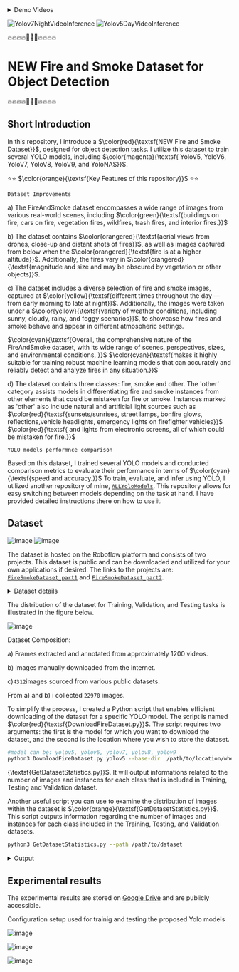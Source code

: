 <details>
  <summary>Demo Videos</summary>

https://github.com/CostiCatargiu/FireSmokeDetection_BestDataset/assets/70476115/1eb16936-a51d-4670-9938-d00686cfc406

https://github.com/CostiCatargiu/FireSmokeDetection_BestDataset/assets/70476115/ad516cfb-a181-413b-9a38-334d733e8d0d

</details>


![Yolov7NightVideoInference](https://github.com/CostiCatargiu/FireSmokeDetection_BestDataset/assets/70476115/5ada6deb-499a-45fa-85dc-131497da6ed1) ![Yolov5DayVideoInference](https://github.com/CostiCatargiu/FireSmokeDetection_BestDataset/assets/70476115/b3382b28-b251-498b-af8b-2b39b46878dc)



:fire::fire::fire::fire::dash::dash::dash::fire::fire::fire::fire:
# NEW Fire and Smoke Dataset for Object Detection
:fire::fire::fire::fire::dash::dash::dash::fire::fire::fire::fire:

## Short Introduction

In this repository, I introduce a  $\color{red}{\textsf{NEW Fire and Smoke Dataset}}$, designed for object detection tasks. I utilize this dataset to train several YOLO models, including   $\color{magenta}{\textsf{ YoloV5, YoloV6, YoloV7, YoloV8, YoloV9, and YoloNAS}}$.


⭐⭐ $\color{orange}{\textsf{Key Features of this repository}}$ ⭐⭐

`Dataset Improvements`

a) The FireAndSmoke dataset encompasses a wide range of images from various real-world scenes, including  $\color{green}{\textsf{buildings on fire, cars on fire, vegetation fires, wildfires, trash fires, and interior fires.}}$ 

b) The dataset contains  $\color{orangered}{\textsf{aerial views from drones, close-up and distant shots of fires}}$, as well as images captured from below when the $\color{orangered}{\textsf{fire is at a higher altitude}}$. Additionally, the fires vary in $\color{orangered}{\textsf{magnitude and size and may be obscured by vegetation or other objects}}$.

c) The dataset includes a diverse selection of fire and smoke images, captured at $\color{yellow}{\textsf{different times throughout the day — from early morning to late at night}}$. Additionally, the images were taken under a $\color{yellow}{\textsf{variety of weather conditions, including sunny, cloudy, rainy, and foggy scenarios}}$, to showcase how fires and smoke behave and appear in different atmospheric settings. 

$\color{cyan}{\textsf{Overall, the comprehensive nature of the FireAndSmoke dataset, with its wide range of scenes, perspectives, sizes, and environmental conditions, }}$ 
$\color{cyan}{\textsf{makes it highly suitable for training robust machine learning models that can accurately and reliably detect and analyze fires in any situation.}}$ 

d) The dataset contains three classes: fire, smoke and other. The 'other' category assists models in differentiating fire and smoke instances from other elements that could be mistaken for fire or smoke. Instances marked as 'other' also include natural and artificial light sources such as $\color{red}{\textsf{sunsets/sunrises, street lamps, bonfire glows, reflections,vehicle headlights, emergency lights on firefighter vehicles}}$ $\color{red}{\textsf{ and lights from electronic screens, all of which could be mistaken for fire.}}$ 

`YOLO models performnce comparison`

Based on this dataset, I trained several YOLO models and conducted comparison metrics to evaluate their performance in terms of $\color{cyan}{\textsf{speed and accuracy.}}$ To train, evaluate, and infer using YOLO, I utilized another repository of mine, [`ALLYoloModels`](https://github.com/CostiCatargiu/AllYoloModels). This repository allows for easy switching between models depending on the task at hand. I have provided detailed instructions there on how to use it.



## Dataset
![image](https://github.com/CostiCatargiu/FireSmokeDetection_BestDataset/assets/70476115/30dba36b-ffca-45e7-8ae5-619a376bcbe2) ![image](https://github.com/CostiCatargiu/FireSmokeDetection_BestDataset/assets/70476115/608103f3-dc1c-41b6-b6f8-b715cfb1af9e)

The dataset is hosted on the Roboflow platform and consists of two projects. This dataset is public and can be downloaded and utilized for your own applications if desired. The links to the projects are: [`FireSmokeDataset_part1`](https://universe.roboflow.com/catargiuconstantin/firesmokedataset/dataset/2) and [`FireSmokeDataset_part2`](https://universe.roboflow.com/catargiuconstantin2/firesmokenewdataset/dataset/1).

<details>
  <summary>Dataset details</summary>


`FireSmokeDataset_part1`
![image](https://github.com/CostiCatargiu/FireSmokeDetection_BestDataset/assets/70476115/82d91027-216f-4f9c-ada6-41c4431cc51b)

`FireSmokeDataset_part2`
![image](https://github.com/CostiCatargiu/FireSmokeDetection_BestDataset/assets/70476115/adb582b8-6d95-4fc3-9f66-855ca31b4742)

</details>

The distribution of the dataset for Training, Validation, and Testing tasks is illustrated in the figure below.

![image](https://github.com/CostiCatargiu/FireSmokeDetection_BestDataset/assets/70476115/1e02db0a-0ff6-4f60-ab93-9ba791481e00)

Dataset Composition:
  
  a) Frames extracted and annotated from approximately 1200 videos.
  
  b) Images manually downloaded from the internet.
       
  c)`4312`images sourced from various public datasets.
  
  From a) and b) i collected `22970` images.

To simplify the process, I created a Python script that enables efficient downloading of the dataset for a specific YOLO model. The script is named $\color{red}{\textsf{DownloadFireDataset.py}}$. The script requires two arguments: the first is the model for which you want to download the dataset, and the second is the location where you wish to store the dataset.
 
  ```bash
  #model can be: yolov5, yolov6, yolov7, yolov8, yolov9
  python3 DownloadFireDataset.py yolov5 --base-dir  /path/to/location/where/the/dataset/will/be/stored

  ```
{\textsf{GetDatasetStatistics.py}}$. It will output informations related to the number of images and instances for each class that is included in Training, Testing and Validation dataset. 

Another useful script you can use to examine the distribution of images within the dataset is  $\color{orange}{\textsf{GetDatasetStatistics.py}}$. This script outputs information regarding the number of images and instances for each class included in the Training, Testing, and Validation datasets.

   ```bash
python3 GetDatasetStatistics.py --path /path/to/dataset
  ```

<details>
  <summary>Output</summary>
  
![image](https://github.com/CostiCatargiu/FireSmokeDetection_BestDataset/assets/70476115/7c254050-130e-4c27-87bc-1cc491280620)
</details>




## Experimental results

The experimental results are stored on [Google Drive](https://drive.google.com/drive/folders/1yrOg-DV_fkiu2aWtRi6ftH_v4MGoTtEd?usp=drive_link) and are publicly accessible.



Configuration setup used for trainig and testing the proposed Yolo models

![image](https://github.com/CostiCatargiu/FireSmokeDetection_BestDataset/assets/70476115/6e9d917a-23f5-42f2-ada7-d42ddd500d9c)

![image](https://github.com/CostiCatargiu/FireSmokeDetection_BestDataset/assets/70476115/13bf1153-c8bb-4ef7-b164-cc0d64b2c22f)

![image](https://github.com/CostiCatargiu/FireSmokeDetection_BestDataset/assets/70476115/0038819e-31d0-4f22-a014-c531fe6a8dc3)
